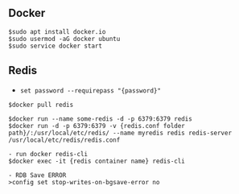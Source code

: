 ## Docker

```ShellSession
$sudo apt install docker.io
$sudo usermod -aG docker ubuntu
$sudo service docker start
```


## Redis

- `set password --requirepass "{password}"`

```ShellSession
$docker pull redis

$docker run --name some-redis -d -p 6379:6379 redis
$docker run -d -p 6379:6379 -v {redis.conf folder path}/:/usr/local/etc/redis/ --name myredis redis redis-server /usr/local/etc/redis/redis.conf

- run docker redis-cli
$docker exec -it {redis container name} redis-cli

- RDB Save ERROR
>config set stop-writes-on-bgsave-error no
```

